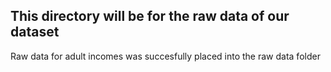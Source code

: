 ## This directory will be for the raw data of our dataset

Raw data for adult incomes was succesfully placed into the raw data folder

